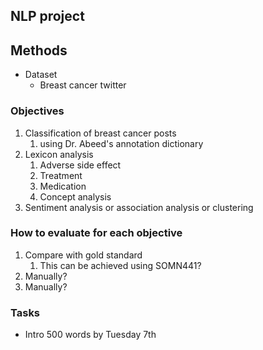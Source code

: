 ## NLP project


## Methods
- Dataset
  - Breast cancer twitter


### Objectives
1. Classification of breast cancer posts
   1. using Dr. Abeed's annotation dictionary
2. Lexicon analysis
   1. Adverse side effect
   2. Treatment
   3. Medication
   5. Concept analysis
3. Sentiment analysis or association analysis or clustering

### How to evaluate for each objective
1. Compare with gold standard
   1. This can be achieved using SOMN441?
2. Manually?
3. Manually? 


### Tasks
- Intro 500 words by Tuesday 7th 
